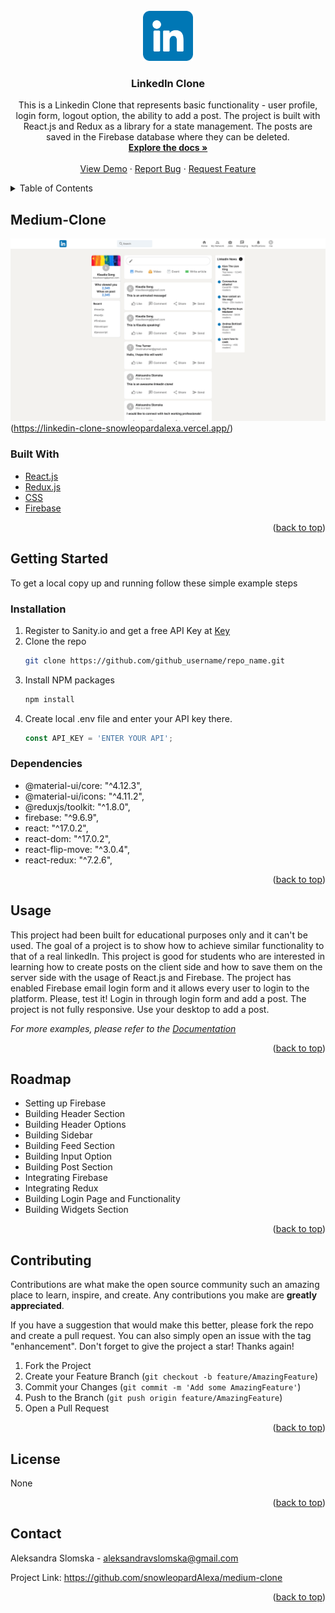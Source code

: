 <div id="top"></div>
<!-- PROJECT SHIELDS -->

<!-- PROJECT LOGO -->
<br />
<div align="center">
  <a href="https://github.com/snowleopardAlexa/linkedin-clone">
    <img src="/public/linkedin.png" alt="Logo" width="80" height="80">
  </a>

<h3 align="center">LinkedIn Clone</h3>

  <p align="center">
    This is a Linkedin Clone that represents basic functionality - user profile, login form, logout option, the ability to add a post. The project is built with React.js and Redux as a library for a state management. The posts are saved in the Firebase database where they can be deleted. 
    <br />
    <a href="https://github.com/snowleopardAlexa/linkedin-clone"><strong>Explore the docs »</strong></a>
    <br />
    <br />
    <a href="https://linkedin-clone-5ef14.web.app">View Demo</a>
    ·
    <a href="https://github.com/snowleopardAlexa/linkedin-clone/issues">Report Bug</a>
    ·
    <a href="https://github.com/snowleopardAlexa/linkedin-clone/issues">Request Feature</a>
  </p>
</div>



<!-- TABLE OF CONTENTS -->
<details>
  <summary>Table of Contents</summary>
  <ol>
    <li>
      <a href="#about-the-project">About The Project</a>
      <ul>
        <li><a href="#built-with">Built With</a></li>
      </ul>
    </li>
    <li>
      <a href="#getting-started">Getting Started</a>
      <ul>
        <li><a href="#installation">Installation</a></li>
        <li><a href="#dependencies">Dependencies</a></li>
      </ul>
    </li>
    <li><a href="#usage">Usage</a></li>
    <li><a href="#roadmap">Roadmap</a></li>
    <li><a href="#contributing">Contributing</a></li>
    <li><a href="#license">License</a></li>
    <li><a href="#contact">Contact</a></li>
    <li><a href="#acknowledgments">Acknowledgments</a></li>
  </ol>
</details>


<!-- ABOUT THE PROJECT -->
## Medium-Clone

![Alt text](/public/linkedin-clone.png?raw=true "Linkedin Clone")(https://linkedin-clone-snowleopardalexa.vercel.app/)

### Built With

* [React.js](https://reactjs.org/)
* [Redux.js](https://reduxjs.org/)
* [CSS](https://www.w3.org/Style/CSS/Overview.en.html)
* [Firebase](https://firebase.google.com)


<p align="right">(<a href="#top">back to top</a>)</p>


<!-- GETTING STARTED -->
## Getting Started

To get a local copy up and running follow these simple example steps

### Installation

1. Register to Sanity.io and get a free API Key at [Key](https://www.sanity.io/)
2. Clone the repo
   ```sh
   git clone https://github.com/github_username/repo_name.git
   ```
3. Install NPM packages
   ```sh
   npm install
   ```
4. Create local .env file and enter your API key there.
   ```js
   const API_KEY = 'ENTER YOUR API';
   ```

### Dependencies

* @material-ui/core: "^4.12.3",
* @material-ui/icons: "^4.11.2",
* @reduxjs/toolkit: "^1.8.0",
* firebase: "^9.6.9",
* react: "^17.0.2",
* react-dom: "^17.0.2",
* react-flip-move: "^3.0.4",
* react-redux: "^7.2.6",

<p align="right">(<a href="#top">back to top</a>)</p>

<!-- USAGE EXAMPLES -->
## Usage

This project had been built for educational purposes only and it can't be used. The goal of a project is to show how to achieve similar functionality to that of a real linkedIn. This project is good for students who are interested in learning how to create posts on the client side and how to save them on the server side with the usage of React.js and Firebase. The project has enabled Firebase email login form and it allows every user to login to the platform. Please, test it! Login in through login form and add a post. The project is not fully responsive. Use your desktop to add a post. 

_For more examples, please refer to the [Documentation](https://www.sanity.io/docs/getting-started)_

<p align="right">(<a href="#top">back to top</a>)</p>


<!-- ROADMAP -->
## Roadmap

- Setting up Firebase
- Building Header Section 
- Building Header Options
- Building Sidebar
- Building Feed Section
- Building Input Option
- Building Post Section
- Integrating Firebase
- Integrating Redux
- Building Login Page and Functionality 
- Building Widgets Section 

<p align="right">(<a href="#top">back to top</a>)</p>


<!-- CONTRIBUTING -->
## Contributing

Contributions are what make the open source community such an amazing place to learn, inspire, and create. Any contributions you make are **greatly appreciated**.

If you have a suggestion that would make this better, please fork the repo and create a pull request. You can also simply open an issue with the tag "enhancement".
Don't forget to give the project a star! Thanks again!

1. Fork the Project
2. Create your Feature Branch (`git checkout -b feature/AmazingFeature`)
3. Commit your Changes (`git commit -m 'Add some AmazingFeature'`)
4. Push to the Branch (`git push origin feature/AmazingFeature`)
5. Open a Pull Request

<p align="right">(<a href="#top">back to top</a>)</p>


<!-- LICENSE -->
## License

None

<p align="right">(<a href="#top">back to top</a>)</p>


<!-- CONTACT -->
## Contact

Aleksandra Slomska - aleksandravslomska@gmail.com

Project Link: https://github.com/snowleopardAlexa/medium-clone

<p align="right">(<a href="#top">back to top</a>)</p>



<!-- MARKDOWN LINKS & IMAGES -->
<!-- https://www.markdownguide.org/basic-syntax/#reference-style-links -->
[contributors-shield]: https://img.shields.io/github/contributors/snowleopardAlexa/medium-clone.svg?style=for-the-badge
[contributors-url]: https://github.com/github_username/repo_name/graphs/contributors
[forks-shield]: https://img.shields.io/github/forks/github_username/repo_name.svg?style=for-the-badge
[forks-url]: https://github.com/github_username/repo_name/network/members
[stars-shield]: https://img.shields.io/github/stars/github_username/repo_name.svg?style=for-the-badge
[stars-url]: https://github.com/github_username/repo_name/stargazers
[issues-shield]: https://img.shields.io/github/issues/github_username/repo_name.svg?style=for-the-badge
[issues-url]: https://github.com/github_username/repo_name/issues
[license-shield]: https://img.shields.io/github/license/github_username/repo_name.svg?style=for-the-badge
[license-url]: https://github.com/github_username/repo_name/blob/master/LICENSE.txt
[linkedin-shield]: https://img.shields.io/badge/-LinkedIn-black.svg?style=for-the-badge&logo=linkedin&colorB=555
[linkedin-url]: https://linkedin.com/in/linkedin_username
[product-screenshot]: images/screenshot.png

